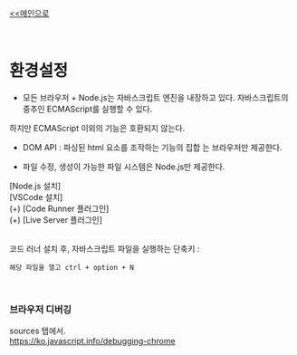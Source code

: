 [<<메인으로](https://github.com/AtomicLiquors/Javascript_Wiki_Chb)

&nbsp;  

# 환경설정
- 모든 브라우저 + Node.js는 자바스크립트 엔진을 내장하고 있다. 자바스크립트의 중추인 ECMAScript를 실행할 수 있다.



하지만 ECMAScript 이외의 기능은 호환되지 않는다.
- DOM API : 파싱된 html 요소를 조작하는 기능의 집합 는 브라우저만 제공한다.

- 파일 수정, 생성이 가능한 파일 시스템은
Node.js만 제공한다.

[Node.js 설치]  
[VSCode 설치]  
 (+) [Code Runner 플러그인]  
 (+) [Live Server 플러그인]  

&nbsp;  
코드 러너 설치 후, 
자바스크립트 파일을 실행하는 단축키 : 
```
해당 파일을 열고 ctrl + option + N
```

&nbsp;  
### 브라우저 디버깅
sources 탭에서.  
https://ko.javascript.info/debugging-chrome


&nbsp;

&nbsp;